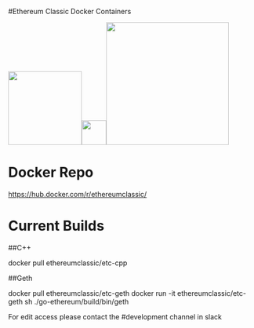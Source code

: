 
#Ethereum Classic Docker Containers

<img src="https://github.com/ethereumproject/Cloud-Template/blob/master/Public/etcgear-classic-green.png" width="150"><img src="https://upload.wikimedia.org/wikipedia/commons/thumb/c/ce/Plus_font_awesome.svg/2000px-Plus_font_awesome.svg.png" width="50"><img src="https://upload.wikimedia.org/wikipedia/commons/7/79/Docker_(container_engine)_logo.png" width="250">

# Docker Repo
https://hub.docker.com/r/ethereumclassic/

# Current Builds 

##C++ 

docker pull ethereumclassic/etc-cpp

##Geth

docker pull ethereumclassic/etc-geth
docker run -it ethereumclassic/etc-geth sh
./go-ethereum/build/bin/geth

For edit access please contact the #development channel in slack
